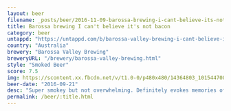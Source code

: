 ```yaml
---
layout: beer
filename: _posts/beer/2016-11-09-barossa-brewing-i-cant-believe-its-not-bacon.md
title: Barossa brewing I can't believe it's not bacon
category: beer
untappd: "https://untappd.com/b/barossa-valley-brewing-i-cant-believe-its-not-bacon/1557796"
country: "Australia"
brewery: "Barossa Valley Brewing"
breweryURL: "/brewery/barossa-valley-brewing.html"
style: "Smoked Beer"
score: 7.5
img: https://scontent.xx.fbcdn.net/v/t1.0-0/p480x480/14364803_10154470805213745_3875462672312387508_n.jpg?oh=952ee431f025346d0e7d267f696ac060&oe=5A72B5C1
beer-date: "2016-09-21"
desc: "Super smokey but not overwhelming. Definitely evokes memories of bacon"
permalink: /beer/:title.html
---
```

